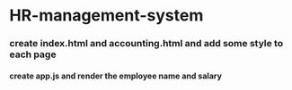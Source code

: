 # HR-management-system
### create index.html and accounting.html and add some style to each page
#### create app.js and render the employee name and salary